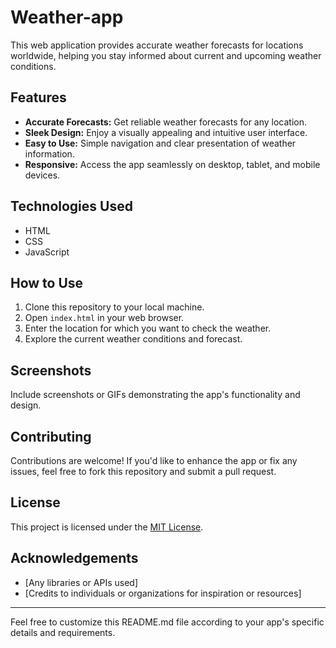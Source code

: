 # Weather-app
This web application provides accurate weather forecasts for locations worldwide, helping you stay informed about current and upcoming weather conditions.

## Features
- **Accurate Forecasts:** Get reliable weather forecasts for any location.
- **Sleek Design:** Enjoy a visually appealing and intuitive user interface.
- **Easy to Use:** Simple navigation and clear presentation of weather information.
- **Responsive:** Access the app seamlessly on desktop, tablet, and mobile devices.

## Technologies Used
- HTML
- CSS
- JavaScript

## How to Use
1. Clone this repository to your local machine.
2. Open `index.html` in your web browser.
3. Enter the location for which you want to check the weather.
4. Explore the current weather conditions and forecast.

## Screenshots
Include screenshots or GIFs demonstrating the app's functionality and design.

## Contributing
Contributions are welcome! If you'd like to enhance the app or fix any issues, feel free to fork this repository and submit a pull request.

## License
This project is licensed under the [MIT License](LICENSE).

## Acknowledgements
- [Any libraries or APIs used]
- [Credits to individuals or organizations for inspiration or resources]

---

Feel free to customize this README.md file according to your app's specific details and requirements.
